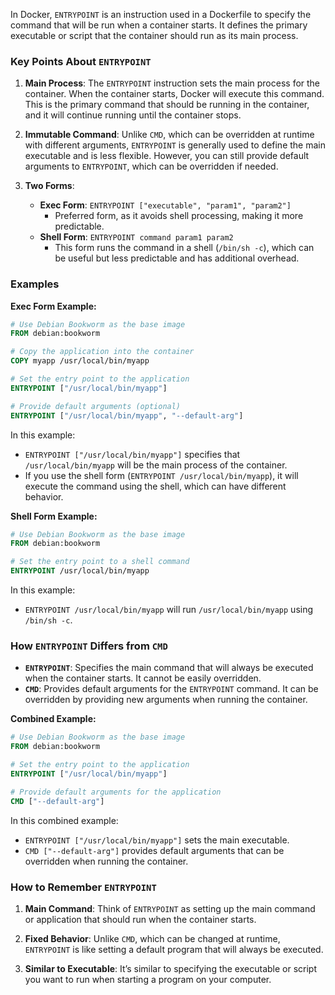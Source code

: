 In Docker, `ENTRYPOINT` is an instruction used in a Dockerfile to specify the command that will be run when a container starts. It defines the primary executable or script that the container should run as its main process.

### Key Points About `ENTRYPOINT`

1. **Main Process**: The `ENTRYPOINT` instruction sets the main process for the container. When the container starts, Docker will execute this command. This is the primary command that should be running in the container, and it will continue running until the container stops.

2. **Immutable Command**: Unlike `CMD`, which can be overridden at runtime with different arguments, `ENTRYPOINT` is generally used to define the main executable and is less flexible. However, you can still provide default arguments to `ENTRYPOINT`, which can be overridden if needed.

3. **Two Forms**:
   - **Exec Form**: `ENTRYPOINT ["executable", "param1", "param2"]`
     - Preferred form, as it avoids shell processing, making it more predictable.
   - **Shell Form**: `ENTRYPOINT command param1 param2`
     - This form runs the command in a shell (`/bin/sh -c`), which can be useful but less predictable and has additional overhead.

### Examples

**Exec Form Example:**

```Dockerfile
# Use Debian Bookworm as the base image
FROM debian:bookworm

# Copy the application into the container
COPY myapp /usr/local/bin/myapp

# Set the entry point to the application
ENTRYPOINT ["/usr/local/bin/myapp"]

# Provide default arguments (optional)
ENTRYPOINT ["/usr/local/bin/myapp", "--default-arg"]
```

In this example:
- `ENTRYPOINT ["/usr/local/bin/myapp"]` specifies that `/usr/local/bin/myapp` will be the main process of the container.
- If you use the shell form (`ENTRYPOINT /usr/local/bin/myapp`), it will execute the command using the shell, which can have different behavior.

**Shell Form Example:**

```Dockerfile
# Use Debian Bookworm as the base image
FROM debian:bookworm

# Set the entry point to a shell command
ENTRYPOINT /usr/local/bin/myapp
```

In this example:
- `ENTRYPOINT /usr/local/bin/myapp` will run `/usr/local/bin/myapp` using `/bin/sh -c`.

### How `ENTRYPOINT` Differs from `CMD`

- **`ENTRYPOINT`**: Specifies the main command that will always be executed when the container starts. It cannot be easily overridden.
- **`CMD`**: Provides default arguments for the `ENTRYPOINT` command. It can be overridden by providing new arguments when running the container.

**Combined Example:**

```Dockerfile
# Use Debian Bookworm as the base image
FROM debian:bookworm

# Set the entry point to the application
ENTRYPOINT ["/usr/local/bin/myapp"]

# Provide default arguments for the application
CMD ["--default-arg"]
```

In this combined example:
- `ENTRYPOINT ["/usr/local/bin/myapp"]` sets the main executable.
- `CMD ["--default-arg"]` provides default arguments that can be overridden when running the container.

### How to Remember `ENTRYPOINT`

1. **Main Command**: Think of `ENTRYPOINT` as setting up the main command or application that should run when the container starts.

2. **Fixed Behavior**: Unlike `CMD`, which can be changed at runtime, `ENTRYPOINT` is like setting a default program that will always be executed.

3. **Similar to Executable**: It’s similar to specifying the executable or script you want to run when starting a program on your computer.
